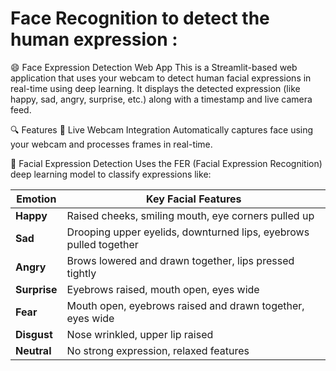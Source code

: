 # Face Recognition to detect the human expression :

😄 Face Expression Detection Web App
This is a Streamlit-based web application that uses your webcam to detect human facial expressions in real-time using deep learning. It displays the detected expression (like happy, sad, angry, surprise, etc.) along with a timestamp and live camera feed.

🔍 Features
📸 Live Webcam Integration
Automatically captures face using your webcam and processes frames in real-time.

🤖 Facial Expression Detection
Uses the FER (Facial Expression Recognition) deep learning model to classify expressions like:

| Emotion      | Key Facial Features                                               |
| ------------ | ----------------------------------------------------------------- |
| **Happy**    | Raised cheeks, smiling mouth, eye corners pulled up               |
| **Sad**      | Drooping upper eyelids, downturned lips, eyebrows pulled together |
| **Angry**    | Brows lowered and drawn together, lips pressed tightly            |
| **Surprise** | Eyebrows raised, mouth open, eyes wide                            |
| **Fear**     | Mouth open, eyebrows raised and drawn together, eyes wide         |
| **Disgust**  | Nose wrinkled, upper lip raised                                   |
| **Neutral**  | No strong expression, relaxed features                            |
